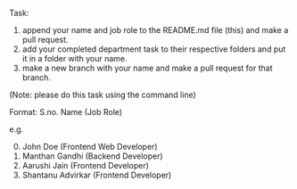 Task: 


1. append your name and job role to the README.md file (this) and make a pull request.
2. add your completed department task to their respective folders and put it in a folder with your name.  
3. make a new branch with your name and make a pull request for that branch.

(Note: please do this task using the command line) 

Format:	S.no. Name (Job Role)

e.g.

0. John Doe (Frontend Web Developer) <br> 
1.  Manthan Gandhi (Backend Developer) 
2.  Aarushi Jain (Frontend Developer) 
3. Shantanu Advirkar (Frontend Developer)
